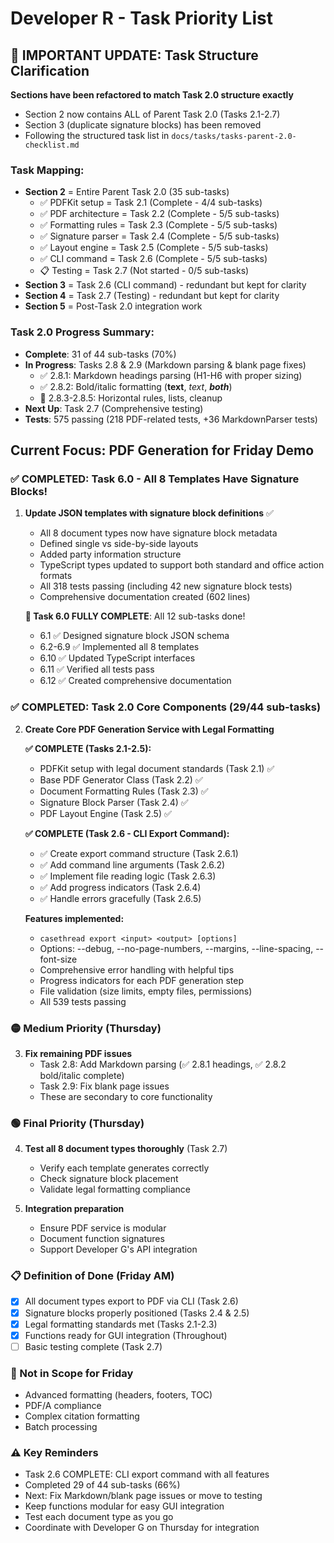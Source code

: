 # Developer R - Task Priority List

## 📢 IMPORTANT UPDATE: Task Structure Clarification
**Sections have been refactored to match Task 2.0 structure exactly**
- Section 2 now contains ALL of Parent Task 2.0 (Tasks 2.1-2.7)
- Section 3 (duplicate signature blocks) has been removed
- Following the structured task list in `docs/tasks/tasks-parent-2.0-checklist.md`

### Task Mapping:
- **Section 2** = Entire Parent Task 2.0 (35 sub-tasks)
  - ✅ PDFKit setup = Task 2.1 (Complete - 4/4 sub-tasks)
  - ✅ PDF architecture = Task 2.2 (Complete - 5/5 sub-tasks)
  - ✅ Formatting rules = Task 2.3 (Complete - 5/5 sub-tasks)
  - ✅ Signature parser = Task 2.4 (Complete - 5/5 sub-tasks)
  - ✅ Layout engine = Task 2.5 (Complete - 5/5 sub-tasks)
  - ✅ CLI command = Task 2.6 (Complete - 5/5 sub-tasks)
  - 📋 Testing = Task 2.7 (Not started - 0/5 sub-tasks)
- **Section 3** = Task 2.6 (CLI command) - redundant but kept for clarity
- **Section 4** = Task 2.7 (Testing) - redundant but kept for clarity
- **Section 5** = Post-Task 2.0 integration work

### Task 2.0 Progress Summary:
- **Complete**: 31 of 44 sub-tasks (70%)
- **In Progress**: Tasks 2.8 & 2.9 (Markdown parsing & blank page fixes)
  - ✅ 2.8.1: Markdown headings parsing (H1-H6 with proper sizing)
  - ✅ 2.8.2: Bold/italic formatting (**text**, *text*, ***both***)
  - 🔄 2.8.3-2.8.5: Horizontal rules, lists, cleanup
- **Next Up**: Task 2.7 (Comprehensive testing)
- **Tests**: 575 passing (218 PDF-related tests, +36 MarkdownParser tests)

## Current Focus: PDF Generation for Friday Demo

### ✅ COMPLETED: Task 6.0 - All 8 Templates Have Signature Blocks!
1. **Update JSON templates with signature block definitions** ✅
   - All 8 document types now have signature block metadata
   - Defined single vs side-by-side layouts  
   - Added party information structure
   - TypeScript types updated to support both standard and office action formats
   - All 318 tests passing (including 42 new signature block tests)
   - Comprehensive documentation created (602 lines)
   
   **🎉 Task 6.0 FULLY COMPLETE**: All 12 sub-tasks done!
   - 6.1 ✅ Designed signature block JSON schema
   - 6.2-6.9 ✅ Implemented all 8 templates
   - 6.10 ✅ Updated TypeScript interfaces
   - 6.11 ✅ Verified all tests pass
   - 6.12 ✅ Created comprehensive documentation

### ✅ COMPLETED: Task 2.0 Core Components (29/44 sub-tasks)
2. **Create Core PDF Generation Service with Legal Formatting**
   
   **✅ COMPLETE (Tasks 2.1-2.5):**
   - PDFKit setup with legal document standards (Task 2.1) ✅
   - Base PDF Generator Class (Task 2.2) ✅
   - Document Formatting Rules (Task 2.3) ✅
   - Signature Block Parser (Task 2.4) ✅
   - PDF Layout Engine (Task 2.5) ✅
   
   **✅ COMPLETE (Task 2.6 - CLI Export Command):**
   - ✅ Create export command structure (Task 2.6.1)
   - ✅ Add command line arguments (Task 2.6.2)
   - ✅ Implement file reading logic (Task 2.6.3)
   - ✅ Add progress indicators (Task 2.6.4)
   - ✅ Handle errors gracefully (Task 2.6.5)
   
   **Features implemented:**
   - `casethread export <input> <output> [options]`
   - Options: --debug, --no-page-numbers, --margins, --line-spacing, --font-size
   - Comprehensive error handling with helpful tips
   - Progress indicators for each PDF generation step
   - File validation (size limits, empty files, permissions)
   - All 539 tests passing

### 🟡 Medium Priority (Thursday)
3. **Fix remaining PDF issues**
   - Task 2.8: Add Markdown parsing (✅ 2.8.1 headings, ✅ 2.8.2 bold/italic complete)
   - Task 2.9: Fix blank page issues
   - These are secondary to core functionality

### 🟢 Final Priority (Thursday)
4. **Test all 8 document types thoroughly** (Task 2.7)
   - Verify each template generates correctly
   - Check signature block placement
   - Validate legal formatting compliance

5. **Integration preparation**
   - Ensure PDF service is modular
   - Document function signatures
   - Support Developer G's API integration

### 📋 Definition of Done (Friday AM)
- [x] All document types export to PDF via CLI (Task 2.6)
- [x] Signature blocks properly positioned (Tasks 2.4 & 2.5)
- [x] Legal formatting standards met (Tasks 2.1-2.3)
- [x] Functions ready for GUI integration (Throughout)
- [ ] Basic testing complete (Task 2.7)

### 🚫 Not in Scope for Friday
- Advanced formatting (headers, footers, TOC)
- PDF/A compliance
- Complex citation formatting
- Batch processing 

### ⚠️ Key Reminders
- Task 2.6 COMPLETE: CLI export command with all features
- Completed 29 of 44 sub-tasks (66%)
- Next: Fix Markdown/blank page issues or move to testing
- Keep functions modular for easy GUI integration
- Test each document type as you go
- Coordinate with Developer G on Thursday for integration 